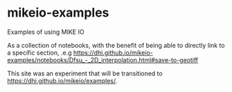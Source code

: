 # mikeio-examples
Examples of using MIKE IO

As a collection of notebooks, with the benefit of being able to directly link to a specific section, .e.g <https://dhi.github.io/mikeio-examples/notebooks/Dfsu_-_2D_interpolation.html#save-to-geotiff>

This site was an experiment that will be transitioned to https://dhi.github.io/mikeio/examples/.
